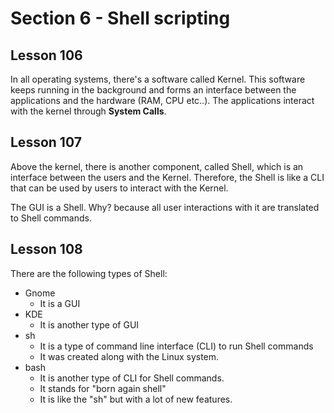 # **Section 6 - Shell scripting**

## **Lesson 106**
In all operating systems, there's a software called Kernel. This software keeps running in the background and forms an interface between the applications and the hardware (RAM, CPU etc..). The applications interact with the kernel through **System Calls**.

## **Lesson 107**
Above the kernel, there is another component, called Shell, which is an interface between the users and the Kernel. Therefore, the Shell is like a CLI that can be used by users to interact with the Kernel.

The GUI is a Shell. Why? because all user interactions with it are translated to Shell commands.

## **Lesson 108**
There are the following types of Shell:

- Gnome
    - It is a GUI
- KDE
    - It is another type of GUI
- sh
    - It is a type of command line interface (CLI) to run Shell commands
    - It was created along with the Linux system.
- bash
    - It is another type of CLI for Shell commands.
    - It stands for "born again shell"
    - It is like the "sh" but with a lot of new features.
  


